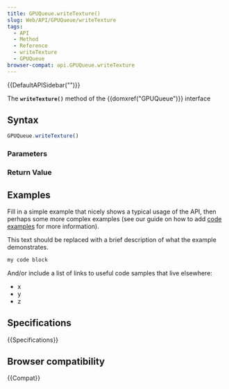 ```yaml
---
title: GPUQueue.writeTexture()
slug: Web/API/GPUQueue/writeTexture
tags:
  - API
  - Method
  - Reference
  - writeTexture
  - GPUQueue
browser-compat: api.GPUQueue.writeTexture
---
```

{{DefaultAPISidebar("")}}

The **`writeTexture()`** method of the {{domxref("GPUQueue")}} interface 

## Syntax

```js
GPUQueue.writeTexture()
```

### Parameters



### Return Value



## Examples

Fill in a simple example that nicely shows a typical usage of the API, then perhaps some more complex examples (see our guide on how to add [code examples](/en-US/docs/MDN/Contribute/Structures/Code_examples) for more information).

This text should be replaced with a brief description of what the example demonstrates.

```js
my code block
```

And/or include a list of links to useful code samples that live elsewhere:

*   x
*   y
*   z

## Specifications

{{Specifications}}

## Browser compatibility

{{Compat}}

